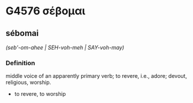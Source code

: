 # G4576 σέβομαι

## sébomai

_(seb'-om-ahee | SEH-voh-meh | SAY-voh-may)_

### Definition

middle voice of an apparently primary verb; to revere, i.e., adore; devout, religious, worship.

- to revere, to worship

